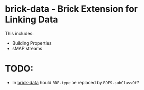 # brick-data - Brick Extension for Linking Data

This includes:

- Building Properties
- sMAP streams

# TODO:

-  In [brick-data](src/brick-data) hould `RDF.type` be replaced by `RDFS.subClassOf`?
